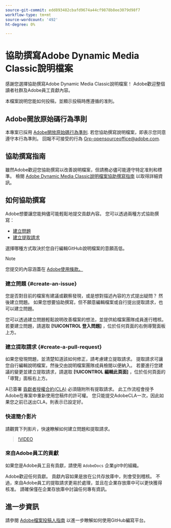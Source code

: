 ```yaml
---
source-git-commit: edd893482cbafd9674a44cf9878b8ee3079d98f7
workflow-type: tm+mt
source-wordcount: '492'
ht-degree: 0%

---
```

# 協助撰寫Adobe Dynamic Media Classic說明檔案

感謝您選擇協助撰寫Adobe Dynamic Media Classic說明檔案！ Adobe歡迎整個讀者社群及Adobe員工貢獻內容。

本檔案說明您能如何投稿，並顯示投稿時應遵循的准則。

## Adobe開放原始碼行為準則

本專案已採用 [Adobe開放原始碼行為準則](code-of-conduct.md). 若您協助撰寫說明檔案，即表示您同意遵守本行為準則。 回報不可接受的行為 [Grp-opensourceoffice@adobe.com](mailto:Grp-opensourceoffice@adobe.com).

## 協助撰寫指南

雖然Adobe歡迎您協助撰寫以改善說明檔案，但請務必儘可能遵守特定准則和標準。 檢閱 [Adobe Dynamic Media Classic說明檔案協助撰寫指南](guidelines.md) 以取得詳細資訊。

## 如何協助撰寫

Adobe想要讓您能夠儘可能輕鬆地提交貢獻內容。 您可以透過兩種方式協助撰寫：

* [建立問題](#create-an-issue)
* [建立提取請求](#create-a-pull-request)

選擇哪種方式取決於您自行編輯GitHub說明檔案的意願高低。

>[!NOTE]
>
>您提交的內容涵蓋在 [Adobe使用條款。](https://www.adobe.com/legal/terms.html)

### 建立問題 {#create-an-issue}

您是否對目前的檔案有建議或觀察發現，或是想對描述內容的方式提出疑問？ 然後建立問題。 如果您想要協助撰寫，但不願意編輯檔案或自行提出提取請求，也可以建立問題。

您可以透過建立問題輕鬆說明改善檔案的想法，並提供給檔案團隊成員進行稽核。 若要建立問題，請選取 **[!UICONTROL 登入問題]** ，位於任何頁面的右側導覽面板上方。

### 建立提取請求 {#create-a-pull-request}

如果您發現問題，並清楚知道該如何修正，請考慮建立提取請求。 提取請求可讓您自行編輯說明檔案，然後交由說明檔案團隊成員檢閱以便納入。 若要進行您建議的變更並建立提取請求，請選取 **[!UICONTROL 編輯此頁面]** ，位於任何頁面的「導覽」面板右上方。

A已簽署 [貢獻者授權合約(CLA)](https://opensource.adobe.com/cla.html) 必須隨附所有提取請求。 此工作流程會授予Adobe在專案中重新使用您稿件的許可權。 您只能提交AdobeCLA一次，因此如果您之前已送出CLA，則表示已設定好。

### 快速簡介影片

請觀賞下列影片，快速瞭解如何建立問題和提取請求。

>[!VIDEO](https://video.tv.adobe.com/v/27069)

### 來自Adobe員工的貢獻

如果您是Adobe員工且有貢獻，請使用 `AdobeDocs` 企業git中的組織。

Adobe歡迎任何貢獻。 貢獻內容如果是放在公共存放庫中，則會受到稽核。 不過，來自Adobe員工的提取請求更易於處理，並且在企業存放庫中可以更快獲得核准。 請確保僅在企業存放庫中討論任何專有資訊。

## 進一步資訊

請參閱 [Adobe檔案投稿人指南](https://experienceleague.adobe.com/en/docs/contributor/contributor-guide/introduction) 以進一步瞭解如何使用GitHub編寫平台。
